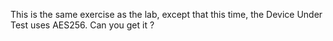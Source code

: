 This is the same exercise as the lab, except that this time, the Device Under Test uses AES256. Can you get it ?